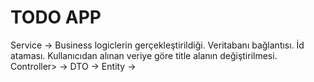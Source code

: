 # TODO APP

Service -> Business logiclerin gerçekleştirildiği. Veritabanı bağlantısı. İd ataması. Kullanıcıdan alınan veriye göre title alanın değiştirilmesi.
Controller> ->
DTO -> 
Entity -> 